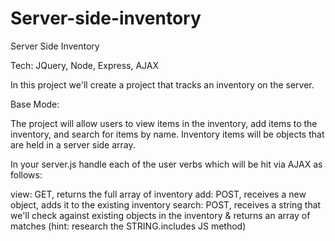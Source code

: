 # Server-side-inventory
Server Side Inventory

Tech: JQuery, Node, Express, AJAX

In this project we'll create a project that tracks an inventory on the server.

Base Mode:

The project will allow users to view items in the inventory, add items to the inventory, and search for items by name. Inventory items will be objects that are held in a server side array.

In your server.js handle each of the user verbs which will be hit via AJAX as follows:

view: GET, returns the full array of inventory
add: POST, receives a new object, adds it to the existing inventory
search: POST, receives a string that we'll check against existing objects in the inventory & returns an array of matches (hint: research the STRING.includes JS method)